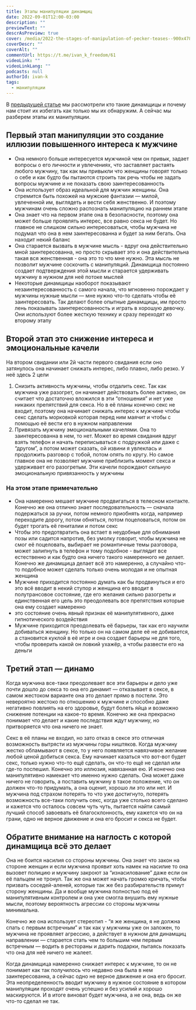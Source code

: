 ```yaml
---
title: Этапы манипуляции динамщиц
date: 2022-09-01T12:00-03:00
description: ""
previewText: ""
descrAsPreview: true
cover: /media/2022-the-stages-of-manipulation-of-pecker-teases--900x478.avif
coverDescr: ""
coverAlt: ""
commentUrl: https://t.me/ivan_k_freedom/61
videoLink: ""
videoLinkLang: ""
podcasts: null
authorId: ivan-k
tags:
  - манипуляции
---
```


В [предыдущей статье](2022-how-to-recognize-a-pecker-tease) мы рассмотрели кто такие динамщицы и почему нам стоит их избегать как только мы их обнаружим. А сейчас мы разберем этапы их манипуляции.

## Первый этап манипуляции это создание иллюзии повышенного интереса к мужчине

- Она немного больше интересуется мужчиной чем он привык, задает вопросы о его личности и увлечениях, что заставляет растаять любого мужчину, так как мы привыкли что женщины говорят только о себе и как будто бы пытаются строить так речь чтобы не задать вопросы мужчине и не показать свою заинтересованность
- Она использует образ идеальной для мужчин женщины. Она стремится быть похожей на мужские фантазии — милой, увлеченной им, выглядеть и вести себя женственно. И поэтому мужчинам очень сложно распознать манипуляцию на раннем этапе
- Она знает что на первом этапе она в безопасности, поэтому она может больше проявлять интерес, все равно секса не будет. Но главное не слишком сильно интересоваться, чтобы мужчина не подумал что она в нем заинтересованна и будет за ним бегать. Она находит некий баланс
- Она старается вызвать в мужчине мысль - вдруг она действительно мной заинтересованна, но просто скрывает это и она действительна такая вся женственная - она это то что мне нужно. Эта мысль не позволит мужчине соскочить с манипуляций. Динамщица постоянно создает подтверждения этой мысли и старается удерживать мужчину в нужном для неё потоке мыслей
- Некоторые динамщицы наоборот показывают незаинтересованность с самого начала, что мгновенно порождает у мужчины нужные мысли — мне нужно что-то сделать чтобы её заинтересовать. Так делают более опытные динамщицы, им просто лень показывать заинтересованность и играть в хорошую девочку. Они используют более жесткую технику и сразу переходят ко второму этапу

## Второй этап это снижение интереса и эмоциональные качели

На втором свидании или 2й части первого свидания если оно затянулось она начинает снижать интерес, либо плавно, либо резко. У неё здесь 2 цели

1. Снизить активность мужчины, чтобы отдалить секс. Так как мужчина уже разогрет, он начинает действовать более активно, он считает что достаточно вложился в эти “отношения” и нет уже никаких препятствий для секса. Но в её планы конечно секс не входит, поэтому она начинает снижать интерес к мужчине чтобы секс сделать морковкой которая перед ним маячит и чтобы с помощью её вести его в нужном направлении
2. Привязать мужчину эмоциональными качелями. Она то заинтересованна в нем, то нет. Может во время свидания вдруг взять телефон и начать переписываться с подружкой или даже с “другом”, а потом может сказать, ой извини я увлеклась и продолжить разговор с тобой, потом опять по кругу. Но самое главное она не позволяет мужчине приблизить момент секса и удерживает его разогретым. Эти качели порождают сильную эмоциональную привязанность у мужчины

### На этом этапе примечательно

- Она намеренно мешает мужчине продвигаться в телесном контакте. Конечно же она отлично знает последовательность — сначала подержаться за ручки, потом немного приобнять когда, например переходите дорогу, потом обняться, потом поцеловаться, потом он будет трогать её гениталии и потом секс
- Чтобы это предотвратить она встает в неудобные для обнимания позы или садится напротив, без умолку говорит, чтобы мужчина не смог её поцеловать, выбирает не романтичные темы разговора, может залипнуть в телефон и тому подобное - выглядит все естественно и как будто она ничего такого намеренного не делает. Конечно же динамщица делает всё это намеренно, а случайно что-то подобное может сделать только очень молодая и не опытная женщина
- Мужчине приходится постоянно думать как бы продвинуться и его это всё вводит в некий ступор и женщина его вводит в полутрансовое состояние, где его желания сильно разогреты и единственная его цель это преодолевать все препятствия которые она ему создает намеренно
- это состояние очень явный признак её манипулятивного, даже гипнотического воздействия
- Мужчине приходится преодолевать её барьеры, так как его научили добиваться женщину. Но только он на самом деле её не добивается, а становится куклой в её игре и она создает барьеры не для того, чтобы проверить какой он ловкий ухажёр, а чтобы развести его на деньги

## Третий этап — динамо

Когда мужчина все-таки преодолевает все эти барьеры и дело уже почти дошло до секса то она его динамит — отказывает в сексе, в самом жестоком варианте она это делает прямо в постели. Это невероятно жестоко по отношению к мужчине и способно даже негативно повлиять на его здоровье, будут болеть яйца и возможно снижение потенции на какое-то время. Конечно же она прекрасно понимает что делает и какие последствия ждут мужчину, но притворяется что она ничего не знает.

Секс в её планы не входил, но зато отказ в сексе это отличная возможность вытрясти из мужчины горы ништяков. Когда мужчину жестко обламывают в сексе, то у него появляется навязчивое желание любой ценой добиться секса. Ему начинает казаться что вот-вот будет секс, только нужно что-то ещё сделать, он что-то ещё не сделал или где-то поспешил. Конечно это иллюзия, навязанная ею. И конечно она манипулятивно намекает что именно нужно сделать. Она может даже ничего не говорить, а поставить мужчину в такое положение, что он должен что-то придумать, а она оценит, хорошо ли это или нет. И мужчина под страхом потерять то что уже достигнуто, потерять возможность все-таки получить секс, когда уже столько всего сделано и кажется что осталось совсем чуть чуть, пытается найти самый лучший способ завоевать её благосклонность, ему кажется что он на грани, одно не верное движение и она его бросит и секса не будет.

## Обратите внимание на наглость с которой динамщица всё это делает

Она не боится насилия со стороны мужчины. Она знает что закон на стороне женщин и если мужчина проявит хоть намек на насилие то она вызовет полицию и мужчину закроют за “изнасилование” даже если он её пальцем не тронул. Так же она может начать громко кричать, чтобы призвать соседей-аленей, которые так же без разбирательств примут сторону женщины. Да и вообще мужчина полностью под её манипулятивным контролем и она уже смогла внушить ему нужные мысли, поэтому вероятность агрессии со стороны мужчины минимальна.

Конечно же она использует стереотип - “я же женщина, я не должна спать с первым встречным” и так как у мужчины уже он заложен, то мужчина не проявляет агрессию, а действует в нужном для динамщиц направлении — старается стать чем то большим чем первым встречным — водить в рестораны и дарить подарки, пытаясь показать что она для неё ничего не жалеет.

Когда динамщица намеренно снижает интерес к мужчине, то он не понимает как так получилось что недавно она была в нем заинтересованна, а сейчас одно не верное движение и она его бросит. Эта неопределенность вводит мужчину в нужное состояние в котором манипуляции проходят очень успешно и без усилий и хорошо маскируются. И в итоге виноват будет мужчина, а не она, ведь он же что-то сделал не так.
